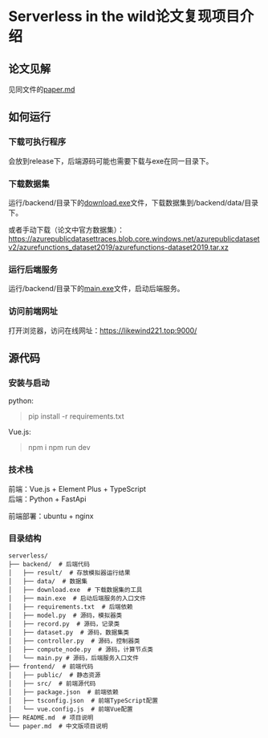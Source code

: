 # Serverless in the wild论文复现项目介绍

## 论文见解

见同文件的[paper.md](paper.md)

## 如何运行

### 下载可执行程序

会放到release下，后端源码可能也需要下载与exe在同一目录下。

### 下载数据集

运行/backend/目录下的[download.exe](backend/download.exe)文件，下载数据集到/backend/data/目录下。


或者手动下载（论文中官方数据集）：
https://azurepublicdatasettraces.blob.core.windows.net/azurepublicdatasetv2/azurefunctions_dataset2019/azurefunctions-dataset2019.tar.xz
### 运行后端服务

运行/backend/目录下的[main.exe](backend/main.exe)文件，启动后端服务。

### 访问前端网址

打开浏览器，访问在线网址：https://likewind221.top:9000/

## 源代码

### 安装与启动
python:
> pip install -r requirements.txt

Vue.js:
> npm i
> npm run dev

### 技术栈
前端：Vue.js + Element Plus + TypeScript  
后端：Python + FastApi

前端部署：ubuntu + nginx
### 目录结构

```
serverless/
├── backend/  # 后端代码  
│   ├── result/  # 存放模拟器运行结果
│   ├── data/  # 数据集  
│   ├── download.exe  # 下载数据集的工具  
│   ├── main.exe  # 启动后端服务的入口文件
│   ├── requirements.txt  # 后端依赖
│   ├── model.py  # 源码，模拟器类
│   ├── record.py  # 源码，记录类
│   ├── dataset.py  # 源码，数据集类
│   ├── controller.py  # 源码，控制器类
│   ├── compute_node.py  # 源码，计算节点类
│   └── main.py # 源码，后端服务入口文件   
├── frontend/  # 前端代码
│   ├── public/  # 静态资源
│   ├── src/  # 前端源代码
│   ├── package.json  # 前端依赖
│   ├── tsconfig.json  # 前端TypeScript配置
│   └── vue.config.js  # 前端Vue配置
├── README.md  # 项目说明
└── paper.md  # 中文版项目说明
```